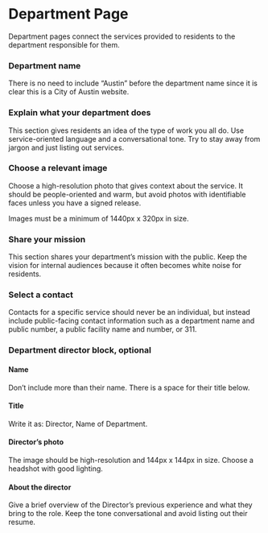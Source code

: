 # Department Page

Department pages connect the services provided to residents to the department responsible for them. 

### Department name

There is no need to include “Austin” before the department name since it is clear this is a City of Austin website.

### Explain what your department does

This section gives residents an idea of the type of work you all do. Use service-oriented language and a conversational tone. Try to stay away from jargon and just listing out services.

### **Choose a relevant image**

Choose a high-resolution photo that gives context about the service. It should be people-oriented and warm, but avoid photos with identifiable faces unless you have a signed release.

Images must be a minimum of 1440px x 320px in size.

### **Share your mission**

This section shares your department’s mission with the public. Keep the vision for internal audiences because it often becomes white noise for residents.

### **Select a contact**

Contacts for a specific service should never be an individual, but instead include public-facing contact information such as a department name and public number, a public facility name and number, or 311.

### **Department director block, optional**

#### **Name**

Don’t include more than their name. There is a space for their title below.

#### Title

Write it as: Director, Name of Department.

#### **Director’s photo**

The image should be high-resolution and 144px x 144px in size. Choose a headshot with good lighting.

#### **About the director**

Give a brief overview of the Director’s previous experience and what they bring to the role. Keep the tone conversational and avoid listing out their resume.  


